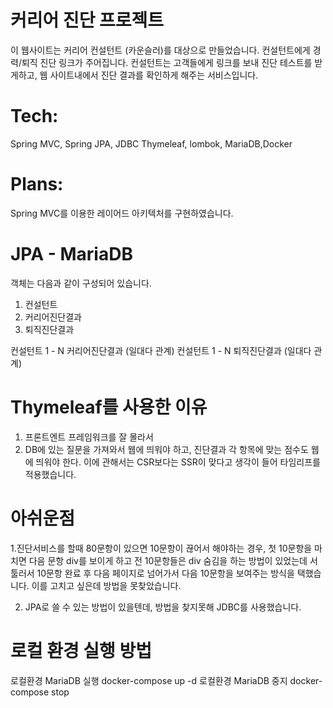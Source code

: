 # 커리어 진단 프로젝트

이 웹사이트는 커리어 컨설턴트 (카운슬러)를 대상으로 만들었습니다. 
컨설턴트에게 경력/퇴직 진단 링크가 주어집니다. 
컨설턴트는 고객들에게 링크를 보내 진단 테스트를 받게하고, 웹 사이트내에서 진단 결과를 확인하게 해주는 서비스입니다.

# Tech:
Spring MVC, Spring JPA, JDBC Thymeleaf, lombok, MariaDB,Docker

# Plans:
Spring MVC를 이용한 레이어드 아키텍처를 구현하였습니다.

# JPA - MariaDB
객체는 다음과 같이 구성되어 있습니다.
1. 컨설턴트
2. 커리어진단결과
3. 퇴직진단결과

컨설턴트 1 - N 커리어진단결과 (일대다 관계)
컨설턴트 1 - N 퇴직진단결과 (일대다 관계)

# Thymeleaf를 사용한 이유
1. 프론트엔트 프레임워크를 잘 몰라서
2. DB에 있는 질문을 가져와서 웹에 띄워야 하고, 진단결과 각 항목에 맞는 점수도 웹에 띄워야 한다. 이에 관해서는 CSR보다는 SSR이 맞다고 생각이 들어 타임리프를 적용했습니다.

# 아쉬운점

1.진단서비스를 할때 80문항이 있으면 10문항이 끊어서 해야하는 경우, 첫 10문항을 마치면 다음 문항 div를 보이게 하고 전 10문항들은 div 숨김을 하는 방법이 있었는데 서툴러서 10문항 완료 후 다음 페이지로 넘어가서 다음 10문항을 보여주는 방식을 택했습니다. 이를 고치고 싶은데 방법을 못찾았습니다.

2. JPA로 쓸 수 있는 방법이 있을텐데, 방법을 찾지못해 JDBC를 사용했습니다.

# 로컬 환경 실행 방법
로컬환경 MariaDB 실행 docker-compose up -d
로컬환경 MariaDB 중지 docker-compose stop
